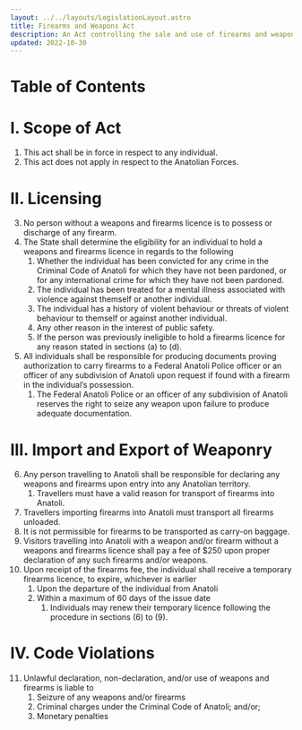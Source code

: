 ```yaml
---
layout: ../../layouts/LegislationLayout.astro
title: Firearms and Weapons Act
description: An Act controlling the sale and use of firearms and weapons within Anatoli.
updated: 2022-10-30
---
```

# Table of Contents

# I. Scope of Act
1. This act shall be in force in respect to any individual.
2. This act does not apply in respect to the Anatolian Forces.
# II. Licensing
3. No person without a weapons and firearms licence is to possess or discharge of any firearm.
4. The State shall determine the eligibility for an individual to hold a weapons and firearms licence in regards to the following
    1. Whether the individual has been convicted for any crime in the Criminal Code of Anatoli for which they have not been pardoned, or for any international crime for which they have not been pardoned.
    2. The individual has been treated for a mental illness associated with violence against themself or another individual.
    3. The individual has a history of violent behaviour or threats of violent behaviour to themself or against another individual.
    4. Any other reason in the interest of public safety.
    5. If the person was previously ineligible to hold a firearms licence for any reason stated in sections (a) to (d).
5. All individuals shall be responsible for producing documents proving authorization to carry firearms to a Federal Anatoli Police officer or an officer of any subdivision of Anatoli upon request if found with a firearm in the individual’s possession.
    1. The Federal Anatoli Police or an officer of any subdivision of Anatoli reserves the right to seize any weapon upon failure to produce adequate documentation.
# III. Import and Export of Weaponry
6. Any person travelling to Anatoli shall be responsible for declaring any weapons and firearms upon entry into any Anatolian territory.
    1. Travellers must have a valid reason for transport of firearms into Anatoli.
7. Travellers importing firearms into Anatoli must transport all firearms unloaded.
8. It is not permissible for firearms to be transported as carry-on baggage.
9. Visitors travelling into Anatoli with a weapon and/or firearm without a weapons and firearms licence shall pay a fee of $250 upon proper declaration of any such firearms and/or weapons.
10. Upon receipt of the firearms fee, the individual shall receive a temporary firearms licence, to expire, whichever is earlier
    1. Upon the departure of the individual from Anatoli
    2. Within a maximum of 60 days of the issue date
        1. Individuals may renew their temporary licence following the procedure in sections (6) to (9).
# IV. Code Violations
11. Unlawful declaration, non-declaration, and/or use of weapons and firearms is liable to
    1. Seizure of any weapons and/or firearms
    2. Criminal charges under the Criminal Code of Anatoli; and/or;
    3. Monetary penalties
